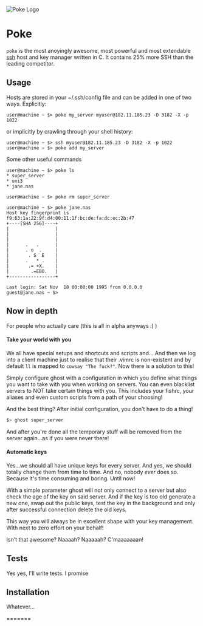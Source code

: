 ![Poke Logo](https://raw.githubusercontent.com/spacekookie/ssh-poke/master/shell_sc_313.png)

# Poke


`poke` is the most anoyingly awesome, most powerful and most extendable [ssh][ssh] host and key manager written in C. It contains 25% more SSH than the leading competitor.

## Usage

Hosts are stored in your ~/.ssh/config file and can be added in one of two ways. Explicitly:

```console
user@machine ~ $> poke my_server myuser@182.11.185.23 -D 3182 -X -p 1022
```

or implicitly by crawling through your shell history:

```console
user@machine ~ $> ssh myuser@182.11.185.23 -D 3182 -X -p 1022
user@machine ~ $> poke add my_server
```

Some other useful commands

```console
user@machine ~ $> poke ls
* super_server
* uni3
* jane.nas

user@machine ~ $> poke rm super_server

user@machine ~ $> poke jane.nas
Host key fingerprint is f9:63:1a:22:9f:d4:00:11:1f:bc:de:fa:dc:ec:2b:47
+----[SHA 256]----+
|                 |
|                 |
|                 |
|      .   .      |
|      . o  .     |
|       . S  E    |
|      .   * .    |
|       .= +X.    |
|        .=EBO.   |
+-----------------+

Last login: Sat Nov  18 00:00:00 1995 from 0.0.0.0
guest@jane.nas ~ $>
```

## Now in depth

For people who actually care (this is all in alpha anyways :) )

#### Take your world with you

We all have special setups and shortcuts and scripts and...
And then we log into a client machine just to realise that their .vimrc is non-existent and by default `ll` is mapped to `cowsay "The fuck?"`. Now there is a solution to this!

Simply configure ghost with a configuration in which you define what things you want to take with you when working on servers. You can even blacklist servers to NOT take certain things with you. This includes your fishrc, your aliases and even custom scripts from a path of your choosing!

And the best thing? After initial configuration, you don't have to do a thing!

```bash
$> ghost super_server
```

And after you're done all the temporary stuff will be removed from the server again...as if you were never there!

#### Automatic keys

Yes...we should all have unique keys for every server. And yes, we should totally change them from time to time. And no, nobody *ever* does so. Because it's time consuming and boring. Until now!

With a simple parameter ghost will not only connect to a server but also check the age of the key on said server. And if the key is too old generate a new one, swap out the public keys, test the key in the background and only after successful connection delete the old keys.

This way you will always be in excellent shape with your key management. With next to zero effort on your behalf!

Isn't that awesome? Naaaah? Naaaaah? C'maaaaaaan!


## Tests

Yes yes, I'll write tests. I promise

## Installation

Whatever...

[rustlang]: http://rustlang.org/
[ssh]: https://wikipedia.org/wiki/Secure_Shell
=======

